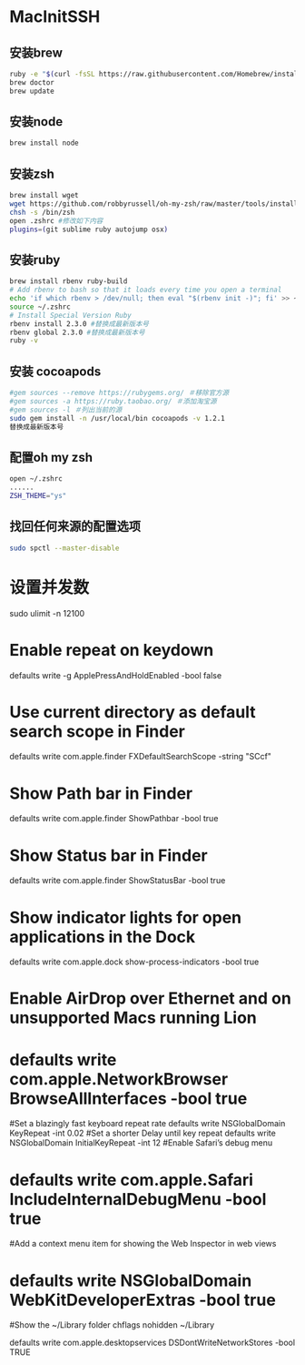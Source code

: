 # MacInitSSH
## 安装brew

```bash
ruby -e "$(curl -fsSL https://raw.githubusercontent.com/Homebrew/install/master/install)"
brew doctor
brew update
```

## 安装node
```bash
brew install node
```

## 安装zsh

```bash
brew install wget
wget https://github.com/robbyrussell/oh-my-zsh/raw/master/tools/install.sh -O - | sh
chsh -s /bin/zsh
open .zshrc #修改如下内容
plugins=(git sublime ruby autojump osx)
```

## 安装ruby

```bash
brew install rbenv ruby-build
# Add rbenv to bash so that it loads every time you open a terminal
echo 'if which rbenv > /dev/null; then eval "$(rbenv init -)"; fi' >> ~/.zshrc
source ~/.zshrc
# Install Special Version Ruby
rbenv install 2.3.0 #替换成最新版本号
rbenv global 2.3.0 #替换成最新版本号
ruby -v
```

## 安装 cocoapods

```bash
#gem sources --remove https://rubygems.org/ ＃移除官方源
#gem sources -a https://ruby.taobao.org/ ＃添加淘宝源
#gem sources -l ＃列出当前的源
sudo gem install -n /usr/local/bin cocoapods -v 1.2.1 
替换成最新版本号

```


## 配置oh my zsh 

```bash
open ~/.zshrc
......
ZSH_THEME="ys"
```

## 找回任何来源的配置选项
```bash
sudo spctl --master-disable
```

# 设置并发数
sudo ulimit -n 12100 
# Enable repeat on keydown
defaults write -g ApplePressAndHoldEnabled -bool false
# Use current directory as default search scope in Finder
defaults write com.apple.finder FXDefaultSearchScope -string "SCcf"
# Show Path bar in Finder
defaults write com.apple.finder ShowPathbar -bool true
# Show Status bar in Finder
defaults write com.apple.finder ShowStatusBar -bool true
# Show indicator lights for open applications in the Dock
defaults write com.apple.dock show-process-indicators -bool true
# Enable AirDrop over Ethernet and on unsupported Macs running Lion
# defaults write com.apple.NetworkBrowser BrowseAllInterfaces -bool true
#Set a blazingly fast keyboard repeat rate
defaults write NSGlobalDomain KeyRepeat -int 0.02
#Set a shorter Delay until key repeat
defaults write NSGlobalDomain InitialKeyRepeat -int 12
#Enable Safari’s debug menu
# defaults write com.apple.Safari IncludeInternalDebugMenu -bool true
#Add a context menu item for showing the Web Inspector in web views
# defaults write NSGlobalDomain WebKitDeveloperExtras -bool true
#Show the ~/Library folder
chflags nohidden ~/Library

defaults write com.apple.desktopservices DSDontWriteNetworkStores -bool TRUE

